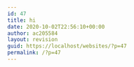 ```yaml
---
id: 47
title: hi
date: 2020-10-02T22:56:10+00:00
author: ac205584
layout: revision
guid: https://localhost/websites/?p=47
permalink: /?p=47
---
```

